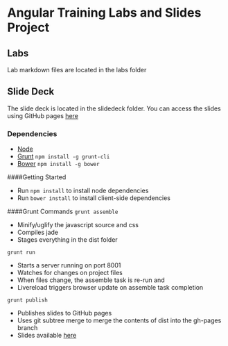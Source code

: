 Angular Training Labs and Slides Project
================

## Labs ##
Lab markdown files are located in the labs folder

## Slide Deck ##
The slide deck is located in the slidedeck folder.  You can access the 
slides using GitHub pages [here](http://objectpartners.github.io/angular-slides)

### Dependencies ###

* [Node](http://nodejs.org/)
* [Grunt](https://github.com/cowboy/grunt) `npm install -g grunt-cli` 
* [Bower](http://twitter.github.com/bower/) `npm install -g bower`

####Getting Started
* Run `npm install` to install node dependencies
* Run `bower install` to install client-side dependencies

####Grunt Commands
`grunt assemble`
  * Minify/uglify the javascript source and css
  * Compiles jade
  * Stages everything in the dist folder
  
`grunt run`
  * Starts a server running on port 8001
  * Watches for changes on project files
  * When files change, the assemble task is re-run and
  * Livereload triggers browser update on assemble task completion
  
`grunt publish`
  * Publishes slides to GitHub pages
  * Uses git subtree merge to merge the contents of dist into the gh-pages branch
  * Slides available [here](http://brucecoddington.github.io/directive-talk-slides)
